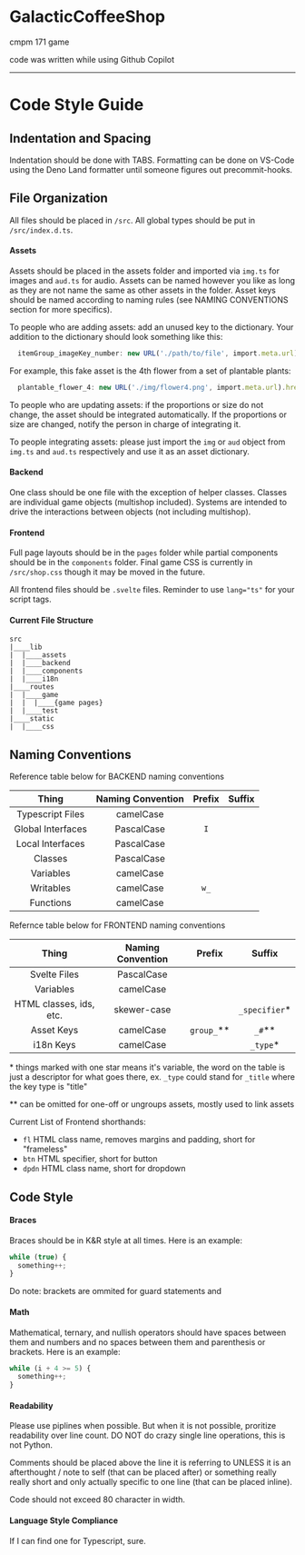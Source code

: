 # GalacticCoffeeShop
cmpm 171 game


code was written while using Github Copilot

***

# Code Style Guide

## Indentation and Spacing
Indentation should be done with TABS. Formatting can be done on VS-Code using the Deno Land formatter until someone figures out precommit-hooks.

## File Organization
All files should be placed in `/src`. All global types should be put in `/src/index.d.ts`. 

#### Assets
Assets should be placed in the assets folder and imported via `img.ts` for images and `aud.ts` for audio. Assets can be named however you like as long as they are not name the same as other assets in the folder. Asset keys should be named according to naming rules (see NAMING CONVENTIONS section for more specifics).

To people who are adding assets: add an unused key to the dictionary.
Your addition to the dictionary should look something like this:
```ts
  itemGroup_imageKey_number: new URL('./path/to/file', import.meta.url).href,
```
For example, this fake asset is the 4th flower from a set of plantable plants:
```ts
  plantable_flower_4: new URL('./img/flower4.png', import.meta.url).href,
```

To people who are updating assets: if the proportions or size do not change, the asset should be integrated automatically. If the proportions or size are changed, notify the person in charge of integrating it.

To people integrating assets: please just import the `img` or `aud` object from `img.ts` and `aud.ts` respectively and use it as an asset dictionary.
#### Backend
One class should be one file with the exception of helper classes. Classes are individual game objects (multishop included). Systems are intended to drive the interactions between objects (not including multishop).

#### Frontend
Full page layouts should be in the `pages` folder while partial components should be in the `components` folder. Final game CSS is currently in `/src/shop.css` though it may be moved in the future.

All frontend files should be `.svelte` files. Reminder to use `lang="ts"` for your script tags.

#### Current File Structure
```
src
|____lib
|  |____assets
|  |____backend
|  |____components
|  |____i18n
|____routes
|  |____game
|  |  |____{game pages}
|  |____test
|____static
|  |____css
```

## Naming Conventions

Reference table below for BACKEND naming conventions

|       Thing       | Naming Convention | Prefix | Suffix |
| :---------------: | :---------------: | :----: | :----: |
| Typescript Files  |     camelCase     |        |        |
| Global Interfaces |    PascalCase     |  `I`   |        |
| Local Interfaces  |    PascalCase     |        |        |
|      Classes      |    PascalCase     |        |        |
|     Variables     |     camelCase     |        |        |
|     Writables     |     camelCase     |  `w_`  |        |
|     Functions     |     camelCase     |        |        |

Refernce table below for FRONTEND naming conventions

|          Thing          | Naming Convention |   Prefix   |    Suffix     |
| :---------------------: | :---------------: | :--------: | :-----------: |
|      Svelte Files       |    PascalCase     |            |               |
|        Variables        |     camelCase     |            |               |
| HTML classes, ids, etc. |    skewer-case    |            | `_specifier`* |
|       Asset Keys        |     camelCase     | `group_`** |    `_#`**     |
|        i18n Keys        |     camelCase     |            |   `_type`*    |

\* things marked with one star means it's variable, the word on the table is just a descriptor for what goes there, ex. `_type` could stand for `_title` where the key type is "title"

\** can be omitted for one-off or ungroups assets, mostly used to link assets

Current List of Frontend shorthands:
- `fl` HTML class name, removes margins and padding, short for "frameless"
- `btn` HTML specifier, short for button
- `dpdn` HTML class name, short for dropdown

## Code Style

#### Braces
Braces should be in K&R style at all times.
Here is an example:
```ts
while (true) {
  something++;
}
```
Do note: brackets are ommited for guard statements and 

#### Math
Mathematical, ternary, and nullish operators should have spaces between them and numbers and no spaces between them and parenthesis or brackets.
Here is an example:
```ts
while (i + 4 >= 5) {
  something++;
}
```

#### Readability
Please use piplines when possible. But when it is not possible, proritize readability over line count. DO NOT do crazy single line operations, this is not Python.

Comments should be placed above the line it is referring to UNLESS it is an afterthought / note to self (that can be placed after) or something really really short and only actually specific to one line (that can be placed inline).

Code should not exceed 80 character in width.

#### Language Style Compliance
If I can find one for Typescript, sure.
